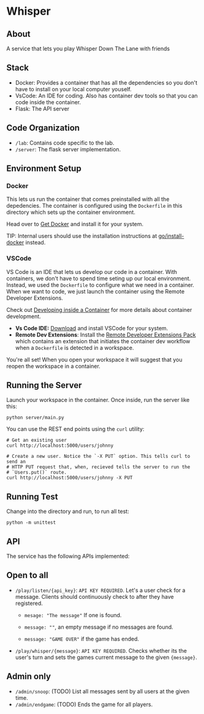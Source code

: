 # Whisper

## About

A service that lets you play Whisper Down The Lane with friends

## Stack

- Docker: Provides a container that has all the dependencies so you don't have
  to install on your local computer youself.
- VsCode: An IDE for coding. Also has container dev tools so that you can code
  inside the container.
- Flask: The API server

## Code Organization

- `/lab`: Contains code specific to the lab.
- `/server`: The flask server implementation.

## Environment Setup

### Docker

This lets us run the container that comes preinstalled with all the depedencies.
The container is configured using the `Dockerfile` in this directory which sets
up the container environment.

Head over to [Get Docker](http://docs.docker.com/get-docker/) and install it for
your system.

TIP: Internal users should use the installation instructions at
[go/install-docker](http://go/install-docker) instead.

### VSCode

VS Code is an IDE that lets us develop our code in a container. With containers,
we don't have to spend time seting up our local environment. Instead, we used
the `Dockerfile` to configure what we need in a container. When we want to code,
we just launch the container using the Remote Developer Extensions.

Check out [Developing inside a
Container](https://code.visualstudio.com/docs/devcontainers/containers) for more
details about container development.

- **Vs Code IDE:** [Download](http://code.visualstudio.com/download) and install
  VSCode for your system.
- **Remote Dev Extensions**: Install the [Remote Developer Extensions
  Pack](https://marketplace.visualstudio.com/items?itemName=ms-vscode-remote.vscode-remote-extensionpack)
  which contains an extension that initiates the container dev workflow when a
  `Dockerfile` is detected in a workspace.

You're all set! When you open your workspace it will suggest that you reopen the
workspace in a container.

## Running the Server

Launch your workspace in the container. Once inside, run the server like this:

    python server/main.py

You can use the REST end points using the `curl` utility:

    # Get an existing user
    curl http://localhost:5000/users/johnny

    # Create a new user. Notice the `-X PUT` option. This tells curl to send an
    # HTTP PUT request that, when, recieved tells the server to run the
    # `Users.put()` route.
    curl http://localhost:5000/users/johnny -X PUT

## Running Test

Change into the directory and run, to run all test:

    python -m unittest

## API

The service has the following APIs implemented:

## Open to all

- `/play/listen/{api_key}`: `API KEY REQUIRED`. Let's a user check for a message.
  Clients should continuously check to after they have registered.

  - `mesage: "The message"` If one is found.

  - `message: ""`, an empty message if no messages are found.

  - `message: "GAME OVER"` if the game has ended.

- `/play/whisper/{message}`: `API KEY REQUIRED`. Checks whether its the user's
  turn and sets the games current message to the given `{message}`.

## Admin only

- `/admin/snoop`: (TODO) List all messages sent by all users at the given time.
- `/admin/endgame`: (TODO) Ends the game for all players.
